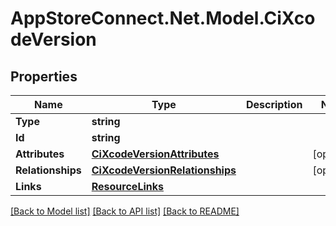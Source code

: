 # AppStoreConnect.Net.Model.CiXcodeVersion

## Properties

Name | Type | Description | Notes
------------ | ------------- | ------------- | -------------
**Type** | **string** |  | 
**Id** | **string** |  | 
**Attributes** | [**CiXcodeVersionAttributes**](CiXcodeVersionAttributes.md) |  | [optional] 
**Relationships** | [**CiXcodeVersionRelationships**](CiXcodeVersionRelationships.md) |  | [optional] 
**Links** | [**ResourceLinks**](ResourceLinks.md) |  | 

[[Back to Model list]](../README.md#documentation-for-models) [[Back to API list]](../README.md#documentation-for-api-endpoints) [[Back to README]](../README.md)

